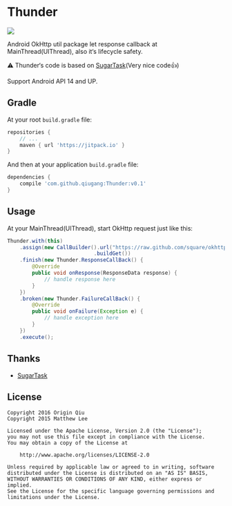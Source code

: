 # Thunder

[![](https://jitpack.io/v/qiugang/Thunder.svg)](https://jitpack.io/#qiugang/Thunder)

Android OkHttp util package let response callback at MainThread(UIThread), also it‘s lifecycle safety.

⚠️ Thunder‘s code is based on [SugarTask](https://github.com/mthli/SugarTask)(Very nice code👍)

Support Android API 14 and UP.

## Gradle

At your root `build.gradle` file:

```groovy
repositories {
    // ...
    maven { url 'https://jitpack.io' }
}
```

And then at your application `build.gradle` file:

```groovy
dependencies {
    compile 'com.github.qiugang:Thunder:v0.1'
}
```

## Usage

At your MainThread(UIThread), start OkHttp request just like this:

```java
Thunder.with(this)
    .assign(new CallBuilder().url("https://raw.github.com/square/okhttp/master/README.md")
                            .buildGet())
    .finish(new Thunder.ResponseCallBack() {
        @Override
        public void onResponse(ResponseData response) {
            // handle response here
        }
    })
    .broken(new Thunder.FailureCallBack() {
        @Override
        public void onFailure(Exception e) {
            // handle exception here
        }
    })
    .execute();
```

## Thanks

 - [SugarTask](https://github.com/mthli/SugarTask)

## License
    
    Copyright 2016 Origin Qiu
    Copyright 2015 Matthew Lee

    Licensed under the Apache License, Version 2.0 (the "License");
    you may not use this file except in compliance with the License.
    You may obtain a copy of the License at

        http://www.apache.org/licenses/LICENSE-2.0

    Unless required by applicable law or agreed to in writing, software
    distributed under the License is distributed on an "AS IS" BASIS,
    WITHOUT WARRANTIES OR CONDITIONS OF ANY KIND, either express or implied.
    See the License for the specific language governing permissions and
    limitations under the License.

